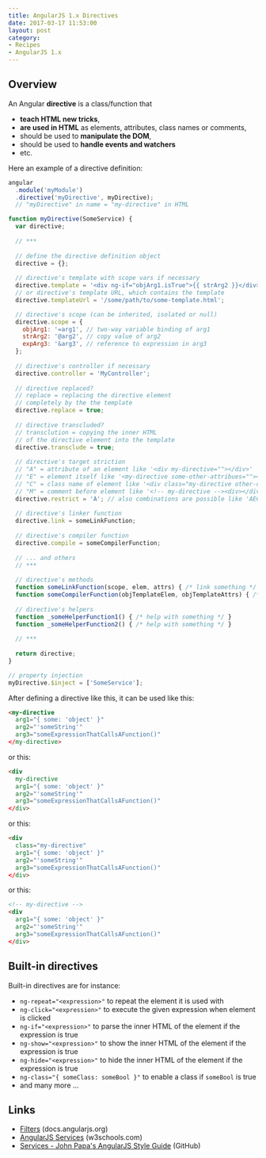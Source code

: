 ```yaml
---
title: AngularJS 1.x Directives
date: 2017-03-17 11:53:00
layout: post
category:
- Recipes
- AngularJS 1.x
---
```



## Overview

An Angular **directive** is a class/function that
* **teach HTML new tricks**,
* **are used in HTML** as elements, attributes, class names or comments,
* should be used to **manipulate the DOM**,
* should be used to **handle events and watchers**
* etc.

Here an example of a directive definition:
```javascript
angular
  .module('myModule')
  .directive('myDirective', myDirective);
  // "myDirective" in name = "my-directive" in HTML

function myDirective(SomeService) {
  var directive;
  
  // ***
  
  // define the directive definition object
  directive = {};
  
  // directive's template with scope vars if necessary
  directive.template = '<div ng-if="objArg1.isTrue">{{ strArg2 }}</div>';
  // or directive's template URL, which contains the template
  directive.templateUrl = '/some/path/to/some-template.html';

  // directive's scope (can be inherited, isolated or null)
  directive.scope = {
    objArg1: '=arg1', // two-way variable binding of arg1    
    strArg2: '@arg2', // copy value of arg2
    expArg3: '&arg3', // reference to expression in arg3
  };
  
  // directive's controller if necessary
  directive.controller = 'MyController';
  
  // directive replaced?
  // replace = replacing the directive element
  // completely by the the template
  directive.replace = true;
    
  // directive transcluded?
  // transclution = copying the inner HTML
  // of the directive element into the template
  directive.transclude = true;
  
  // directive's target striction
  // "A" = attribute of an element like '<div my-directive=""></div>'
  // "E" = element itself like '<my-directive some-other-attribues=""></my-directive>'
  // "C" = class name of element like '<div class="my-directive other-classes"'></div>'
  // "M" = comment before element like '<!-- my-directive --><div></div>'
  directive.restrict = 'A'; // also combinations are possible like 'AEC' 
  
  // directive's linker function
  directive.link = someLinkFunction;
  
  // directive's compiler function
  directive.compile = someCompilerFunction;
  
  // ... and others
  // ***
  
  // directive's methods
  function someLinkFunction(scope, elem, attrs) { /* link something */ }
  function someCompilerFunction(objTemplateElem, objTemplateAttrs) { /* cmopile something */ }
  
  // directive's helpers
  function _someHelperFunction1() { /* help with something */ }
  function _someHelperFunction2() { /* help with something */ }
  
  // ***
  
  return directive;
}

// property injection
myDirective.$inject = ['SomeService'];
```

After defining a directive like this, it can be used like this:
```html
<my-directive
  arg1="{ some: 'object' }"
  arg2="'someString'"
  arg3="someExpressionThatCallsAFunction()"
</my-directive>
```

or this:
```html
<div
  my-directive
  arg1="{ some: 'object' }"
  arg2="'someString'"
  arg3="someExpressionThatCallsAFunction()"
</div>
```

or this:
```html
<div
  class="my-directive"
  arg1="{ some: 'object' }"
  arg2="'someString'"
  arg3="someExpressionThatCallsAFunction()"
</div>
```

or this:
```html
<!-- my-directive -->
<div
  arg1="{ some: 'object' }"
  arg2="'someString'"
  arg3="someExpressionThatCallsAFunction()"
</div>
```


## Built-in directives

Built-in directives are for instance:
* `ng-repeat="<expression>"` to repeat the element it is used with
* `ng-click="<expression>"` to execute the given expression when element is clicked 
* `ng-if="<expression>"` to parse the inner HTML of the element if the expression is true
* `ng-show="<expression>"` to show the inner HTML of the element if the expression is true
* `ng-hide="<expression>"` to hide the inner HTML of the element if the expression is true
* `ng-class="{ someClass: someBool }"` to enable a class if `someBool` is true
* and many more ...


## Links
* [Filters](https://docs.angularjs.org/guide/directive) (docs.angularjs.org)
* [AngularJS Services](https://www.w3schools.com/angular/angular_directives.asp) (w3schools.com)
* [Services - John Papa's AngularJS Style Guide](https://github.com/johnpapa/angular-styleguide/blob/master/a1/README.md#directives) (GitHub)
